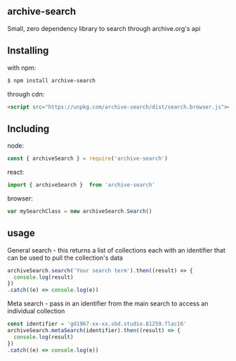 ## archive-search

Small, zero dependency library to search through archive.org's api

## Installing

with npm:
```bash 
$ npm install archive-search 
```

through cdn: 
```html
<script src="https://unpkg.com/archive-search/dist/search.browser.js"></script>
 ```

## Including

node:
```js 
const { archiveSearch } = require('archive-search')
```

react:
```js
import { archiveSearch }  from 'archive-search' 
```

browser:
```js     
var mySearchClass = new archiveSearch.Search() 
```

## usage

General search - this returns a list of collections each with an identifier that can be used to pull the collection's data

```js
archiveSearch.search('Your search term').then((result) => {
  console.log(result)
})
.catch((e) => console.log(e))
```

Meta search - pass in an identifier from the main search to access an individual collection


```js
const identifier = 'gd1967-xx-xx.sbd.studio.81259.flac16'
archiveSearch.metaSearch(identifier).then((result) => {
  console.log(result)
})
.catch((e) => console.log(e))
```
